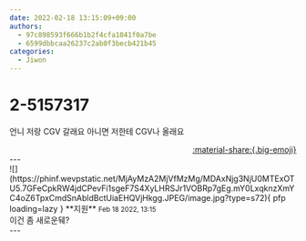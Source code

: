 ```yaml
---
date: 2022-02-18 13:15:09+09:00
authors:
  - 97c898593f666b1b2f4cfa1041f0a7be
  - 6599dbbcaa26237c2ab0f3becb421b45
categories:
  - Jiwon
---
```


# 2-5157317

<div class="post-container" markdown="1">
<div class="content-container md-sidebar__scrollwrap" markdown="1">

언니 저랑 CGV 갈래요 아니면 저한테 CGV나 올래요

</div>
</div>

<div style="text-align: right;" markdown="1">
<a href="https://weverse.io/fromis9/fanpost/2-5157317" style="text-align: right;">:material-share:{.big-emoji}</a>
</div>
---

<div class="comments-container md-sidebar__scrollwrap" markdown="1">
<div class="comment" markdown="1">
<div class='id-container' markdown="1">
![](https://phinf.wevpstatic.net/MjAyMzA2MjVfMzMg/MDAxNjg3NjU0MTExOTU5.7GFeCpkRW4jdCPevFi1sgeF7S4XyLHRSJr1VOBRp7gEg.mY0LxqknzXmYC4oZ6TpxCmdSnAbldBctUiaEHQVjHkgg.JPEG/image.jpg?type=s72){ pfp loading=lazy }
**<span class="artist">지원</span>** <small>Feb 18 2022, 13:15</small><br>
</div>
<div class='comment-body' markdown="1">
이건 좀 새로운뒈?
</div>
</div>
</div>
---
